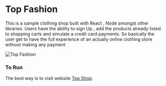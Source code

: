 # Top Fashion
This is a sample clothing shop built  with  React , Node  amongst other libraries. 
Users have the ability to sign Up , add the products already listed to shopping carts and simulate a credit card payments.
So basically the user get to have the full experience of an actually online clothing store without making any payment 


![Top Fashion](https://user-images.githubusercontent.com/33573587/75645814-c65cd100-5c1d-11ea-8972-6f2f65be8ec4.png)



### To Run
The best way is to visit  website  [Top Shop](https://top-fashion.herokuapp.com/).
